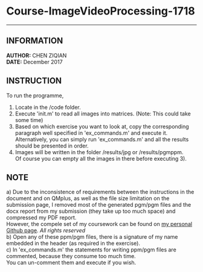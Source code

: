 # Course-ImageVideoProcessing-1718
-----
## INFORMATION
**AUTHOR:** CHEN ZIQIAN <br>
**DATE:**   December 2017 <br>

## INSTRUCTION
To run the programme,
1) Locate in the /code folder.
2) Execute 'init.m' to read all images into matrices. (Note: This could take some time)
3) Based on which exercise you want to look at, copy the corresponding paragraph well specified in 'ex_commands.m' and execute it. <br>
   Alternatively, you can simply run 'ex_commands.m' and all the results should be presented in order. 
4) Images will be written in the folder /results/jpg or /results/pgmppm. <br>
   Of course you can empty all the images in there before executing 3).
## NOTE
a) Due to the inconsistence of requirements between the instructions in the document and on QMplus, as well as the file size limitation on the submission page, I removed most of the generated pgm/pgm files and the docx report from my submission (they take up too much space) and compressed my PDF report. <br>
However, the compele set of my coursework can be found on [my personal Github page](https://github.com/Charrr/Course-ImageVideoProcessing-1718). *All rights reserved* <br>
b) Open any of these ppm/pgm files, there is a signature of my name embedded in the header (as required in the exercise).
<br>
c) In 'ex_commands.m' the statements for writing ppm/pgm files are commented, because they consume too much time. <br>
   You can un-comment them and execute if you wish.
<br>
